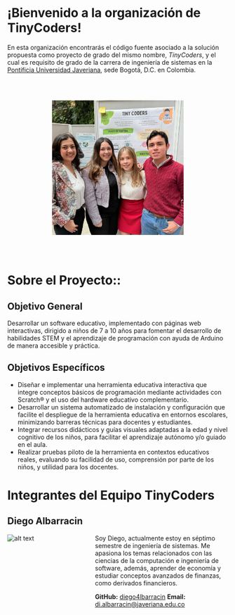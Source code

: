 # ¡Bienvenido a la organización de TinyCoders!
En esta organización encontrarás el código fuente asociado a la solución propuesta como proyecto de grado del mismo nombre, _TinyCoders_, y el cual es requisito de grado de la carrera de ingeniería de sistemas en la [Pontificia Universidad Javeriana](https://www.javeriana.edu.co/inicio), sede Bogotá, D.C. en Colombia. 

<div style="display: flex; justify-content: center; align-items: center; height: 400px;">
  <img src="https://github.com/TinyCodersPUJ/.github/blob/main/profile/equipo.jpg" alt="Descriptive alt text" width="300"/>
</div>

# Sobre el Proyecto::
## Objetivo General
Desarrollar un software educativo, implementado con páginas web interactivas, dirigido a niños de 7 a 10 años para fomentar el desarrollo de habilidades STEM y el aprendizaje de programación con ayuda de Arduino de manera accesible y práctica. 

## Objetivos Específicos 
- Diseñar e implementar una herramienta educativa interactiva que integre conceptos básicos de programación mediante actividades con Scratch® y el uso del hardware educativo complementario.
- Desarrollar un sistema automatizado de instalación y configuración que facilite el despliegue de la herramienta educativa en entornos escolares, minimizando barreras técnicas para docentes y estudiantes.
- Integrar recursos didácticos y guías visuales adaptadas a la edad y nivel cognitivo de los niños, para facilitar el aprendizaje autónomo y/o guiado en el aula.
- Realizar pruebas piloto de la herramienta en contextos educativos reales, evaluando su facilidad de uso, comprensión por parte de los niños, y utilidad para los docentes. 

# Integrantes del Equipo TinyCoders

## Diego Albarracin
<img src="https://media.licdn.com/dms/image/v2/D4E03AQHfxZR5n0om8g/profile-displayphoto-scale_400_400/B4EZimfF7NGcAk-/0/1755139826475?e=1759968000&v=beta&t=HwwwcHCXCbz_lpbv31AhkgH8As0tsni6mY5RZUNVfZQ" align="left" alt="alt text" title="imagenDiego" height="200px" width="200px"/>
Soy Diego, actualmente estoy en séptimo semestre de ingeniería de sistemas. Me apasiona los temas relacionados con las ciencias de la computación e ingeniería de software, además, aprender de economía y estudiar conceptos avanzados de finanzas, como derivados financieros.

 **GitHub:** [diego4lbarracin](https://github.com/diego4lbarracin)
 **Email:** di.albarracin@javeriana.edu.co

<br clear="left"/>
